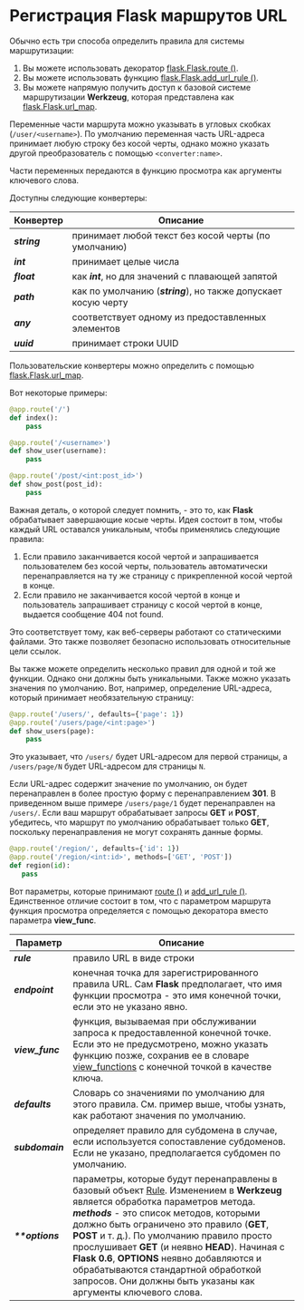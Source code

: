 # Регистрация Flask маршрутов URL

Обычно есть три способа определить правила для системы маршрутизации:

1. Вы можете использовать декоратор [flask.Flask.route ()](obekt-prilozheniya-flask.md#route-rule-options).
2. Вы можете использовать функцию [flask.Flask.add\_url\_rule ()](obekt-prilozheniya-flask.md#add\_url\_rule-rule-endpoint-none-view\_func-none-provide\_automatic\_options-none-options).
3. Вы можете напрямую получить доступ к базовой системе маршрутизации **Werkzeug**, которая представлена как [flask.Flask.url\_map](obekt-prilozheniya-flask.md#url\_map-none).

Переменные части маршрута можно указывать в угловых скобках (`/user/<username>`). По умолчанию переменная часть URL-адреса принимает любую строку без косой черты, однако можно указать другой преобразователь с помощью `<converter:name>`.

Части переменных передаются в функцию просмотра как аргументы ключевого слова.

Доступны следующие конвертеры:

| Конвертер    | Описание                                                        |
| ------------ | --------------------------------------------------------------- |
| _**string**_ | принимает любой текст без косой черты (по умолчанию)            |
| _**int**_    | принимает целые числа                                           |
| _**float**_  | как _**int**_, но для значений с плавающей запятой              |
| _**path**_   | как по умолчанию (_**string**_), но также допускает косую черту |
| _**any**_    | соответствует одному из предоставленных элементов               |
| _**uuid**_   | принимает строки UUID                                           |

Пользовательские конвертеры можно определить с помощью [flask.Flask.url\_map](obekt-prilozheniya-flask.md#url\_map-none).

Вот некоторые примеры:

```python
@app.route('/')
def index():
    pass

@app.route('/<username>')
def show_user(username):
    pass

@app.route('/post/<int:post_id>')
def show_post(post_id):
    pass
```

Важная деталь, о которой следует помнить, - это то, как **Flask** обрабатывает завершающие косые черты. Идея состоит в том, чтобы каждый URL оставался уникальным, чтобы применялись следующие правила:

1. Если правило заканчивается косой чертой и запрашивается пользователем без косой черты, пользователь автоматически перенаправляется на ту же страницу с прикрепленной косой чертой в конце.
2. Если правило не заканчивается косой чертой в конце и пользователь запрашивает страницу с косой чертой в конце, выдается сообщение 404 not found.

Это соответствует тому, как веб-серверы работают со статическими файлами. Это также позволяет безопасно использовать относительные цели ссылок.

Вы также можете определить несколько правил для одной и той же функции. Однако они должны быть уникальными. Также можно указать значения по умолчанию. Вот, например, определение URL-адреса, который принимает необязательную страницу:

```python
@app.route('/users/', defaults={'page': 1})
@app.route('/users/page/<int:page>')
def show_users(page):
    pass
```

Это указывает, что `/users/` будет URL-адресом для первой страницы, а `/users/page/N` будет URL-адресом для страницы `N`.

Если URL-адрес содержит значение по умолчанию, он будет перенаправлен в более простую форму с перенаправлением **301**. В приведенном выше примере `/users/page/1` будет перенаправлен на `/users/`. Если ваш маршрут обрабатывает запросы **GET** и **POST**, убедитесь, что маршрут по умолчанию обрабатывает только **GET**, поскольку перенаправления не могут сохранять данные формы.

```python
@app.route('/region/', defaults={'id': 1})
@app.route('/region/<int:id>', methods=['GET', 'POST'])
def region(id):
   pass
```

Вот параметры, которые принимают [route ()](obekt-prilozheniya-flask.md#route-rule-options) и [add\_url\_rule ()](obekt-prilozheniya-flask.md#add\_url\_rule-rule-endpoint-none-view\_func-none-provide\_automatic\_options-none-options). Единственное отличие состоит в том, что с параметром маршрута функция просмотра определяется с помощью декоратора вместо параметра **view\_func**.

| Параметр          | Описание                                                                                                                                                                                                                                                                                                                                                                                                                                                                                                                                                           |
| ----------------- | ------------------------------------------------------------------------------------------------------------------------------------------------------------------------------------------------------------------------------------------------------------------------------------------------------------------------------------------------------------------------------------------------------------------------------------------------------------------------------------------------------------------------------------------------------------------ |
| _**rule**_        | правило URL в виде строки                                                                                                                                                                                                                                                                                                                                                                                                                                                                                                                                          |
| _**endpoint**_    | конечная точка для зарегистрированного правила URL. Сам **Flask** предполагает, что имя функции просмотра - это имя конечной точки, если это не указано явно.                                                                                                                                                                                                                                                                                                                                                                                                      |
| _**view\_func**_  | функция, вызываемая при обслуживании запроса к предоставленной конечной точке. Если это не предусмотрено, можно указать функцию позже, сохранив ее в словаре [view\_functions](obekt-prilozheniya-flask.md#view\_functions-none) с конечной точкой в качестве ключа.                                                                                                                                                                                                                                                                                               |
| _**defaults**_    | Словарь со значениями по умолчанию для этого правила. См. пример выше, чтобы узнать, как работают значения по умолчанию.                                                                                                                                                                                                                                                                                                                                                                                                                                           |
| _**subdomain**_   | определяет правило для субдомена в случае, если используется сопоставление субдоменов. Если не указано, предполагается субдомен по умолчанию.                                                                                                                                                                                                                                                                                                                                                                                                                      |
| _**\*\*options**_ | параметры, которые будут перенаправлены в базовый объект [Rule](https://werkzeug.palletsprojects.com/en/1.0.x/routing/#werkzeug.routing.Rule). Изменением в **Werkzeug** является обработка параметров метода. _**methods**_ - это список методов, которыми должно быть ограничено это правило (**GET**, **POST** и т. д.). По умолчанию правило просто прослушивает **GET** (и неявно **HEAD**). Начиная с **Flask 0.6**, **OPTIONS** неявно добавляются и обрабатываются стандартной обработкой запросов. Они должны быть указаны как аргументы ключевого слова. |
